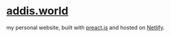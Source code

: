 # [addis.world](https://addis.world)
 my personal website, built with [preact.js](https://preactjs.com) and hosted on [Netlify](https://www.netlify.com).